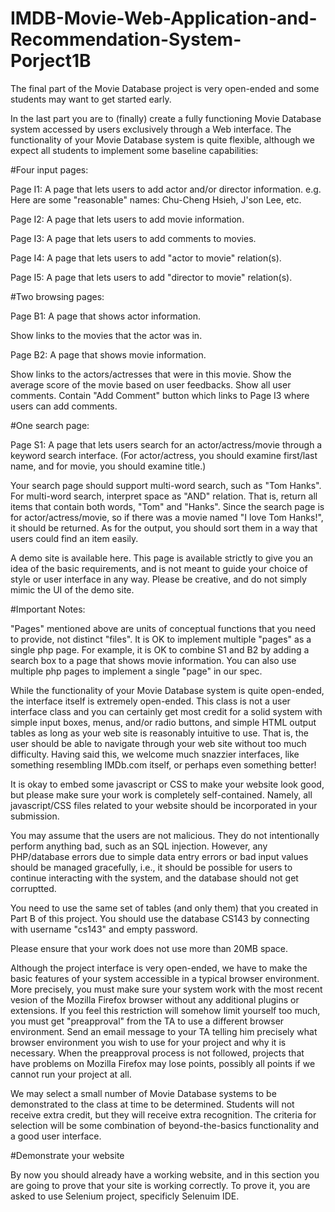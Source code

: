# IMDB-Movie-Web-Application-and-Recommendation-System- Porject1B

The final part of the Movie Database project is very open-ended and some students may want to get started early.

In the last part you are to (finally) create a fully functioning Movie Database system accessed by users exclusively through a Web interface. The functionality of your Movie Database system is quite flexible, although we expect all students to implement some baseline capabilities:

#Four input pages:

Page I1: A page that lets users to add actor and/or director information. e.g. Here are some "reasonable" names: Chu-Cheng Hsieh, J'son Lee, etc.

Page I2: A page that lets users to add movie information.

Page I3: A page that lets users to add comments to movies.

Page I4: A page that lets users to add "actor to movie" relation(s).

Page I5: A page that lets users to add "director to movie" relation(s).

#Two browsing pages:

Page B1: A page that shows actor information.

Show links to the movies that the actor was in.

Page B2: A page that shows movie information.

Show links to the actors/actresses that were in this movie.
Show the average score of the movie based on user feedbacks.
Show all user comments.
Contain "Add Comment" button which links to Page I3 where users can add comments.

#One search page:

Page S1: A page that lets users search for an actor/actress/movie through a keyword search interface. (For actor/actress, you should examine first/last name, and for movie, you should examine title.)

Your search page should support multi-word search, such as "Tom Hanks". For multi-word search, interpret space as "AND" relation. That is, return all items that contain both words, "Tom" and "Hanks". Since the search page is for actor/actress/movie, so if there was a movie named "I love Tom Hanks!", it should be returned. As for the output, you should sort them in a way that users could find an item easily.

A demo site is available here. This page is available strictly to give you an idea of the basic requirements, and is not meant to guide your choice of style or user interface in any way. Please be creative, and do not simply mimic the UI of the demo site.

#Important Notes:

"Pages" mentioned above are units of conceptual functions that you need to provide, not distinct "files". It is OK to implement multiple "pages" as a single php page. For example, it is OK to combine S1 and B2 by adding a search box to a page that shows movie information. You can also use multiple php pages to implement a single "page" in our spec.

While the functionality of your Movie Database system is quite open-ended, the interface itself is extremely open-ended. This class is not a user interface class and you can certainly get most credit for a solid system with simple input boxes, menus, and/or radio buttons, and simple HTML output tables as long as your web site is reasonably intuitive to use. That is, the user should be able to navigate through your web site without too much difficulty. Having said this, we welcome much snazzier interfaces, like something resembling IMDb.com itself, or perhaps even something better!

It is okay to embed some javascript or CSS to make your website look good, but please make sure your work is completely self-contained. Namely, all javascript/CSS files related to your website should be incorporated in your submission.

You may assume that the users are not malicious. They do not intentionally perform anything bad, such as an SQL injection. However, any PHP/database errors due to simple data entry errors or bad input values should be managed gracefully, i.e., it should be possible for users to continue interacting with the system, and the database should not get corruptted.

You need to use the same set of tables (and only them) that you created in Part B of this project. You should use the database CS143 by connecting with username "cs143" and empty password.

Please ensure that your work does not use more than 20MB space.

Although the project interface is very open-ended, we have to make the basic features of your system accessible in a typical browser environment. More precisely, you must make sure your system work with the most recent vesion of the Mozilla Firefox browser without any additional plugins or extensions. If you feel this restriction will somehow limit yourself too much, you must get "preapproval" from the TA to use a different browser environment. Send an email message to your TA telling him precisely what browser environment you wish to use for your project and why it is necessary. When the preapproval process is not followed, projects that have problems on Mozilla Firefox may lose points, possibly all points if we cannot run your project at all.

We may select a small number of Movie Database systems to be demonstrated to the class at time to be determined. Students will not receive extra credit, but they will receive extra recognition. The criteria for selection will be some combination of beyond-the-basics functionality and a good user interface.

#Demonstrate your website

By now you should already have a working website, and in this section you are going to prove that your site is working correctly. To prove it, you are asked to use Selenium project, specificly Selenuim IDE.
